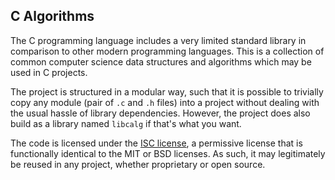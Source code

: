 ## C Algorithms

The C programming language includes a very limited standard library in
comparison to other modern programming languages. This is a collection of
common computer science data structures and algorithms which may be used in C
projects.

The project is structured in a modular way, such that it is possible to
trivially copy any module (pair of `.c` and `.h` files) into a project without
dealing with the usual hassle of library dependencies. However, the project
does also build as a library named `libcalg` if that's what you want.

The code is licensed under the [ISC license](COPYING.md), a permissive license
that is functionally identical to the MIT or BSD licenses. As such, it may
legitimately be reused in any project, whether proprietary or open source.
